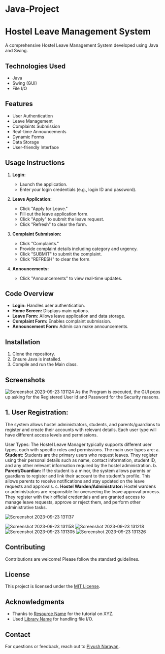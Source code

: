 # Java-Project

# Hostel Leave Management System

A comprehensive Hostel Leave Management System developed using Java and Swing.

## Technologies Used

- Java
- Swing (GUI)
- File I/O

## Features

- User Authentication
- Leave Management
- Complaints Submission
- Real-time Announcements
- Dynamic Forms
- Data Storage
- User-friendly Interface

## Usage Instructions

1. **Login:**
   - Launch the application.
   - Enter your login credentials (e.g., login ID and password).

2. **Leave Application:**
   - Click "Apply for Leave."
   - Fill out the leave application form.
   - Click "Apply" to submit the leave request.
   - Click "Refresh" to clear the form.

3. **Complaint Submission:**
   - Click "Complaints."
   - Provide complaint details including category and urgency.
   - Click "SUBMIT" to submit the complaint.
   - Click "REFRESH" to clear the form.

4. **Announcements:**
   - Click "Announcements" to view real-time updates.

## Code Overview

- **Login:** Handles user authentication.
- **Home Screen:** Displays main options.
- **Leave Form:** Allows leave application and data storage.
- **Complaint Form:** Enables complaint submission.
- **Announcement Form:** Admin can make announcements.

## Installation

1. Clone the repository.
2. Ensure Java is installed.
3. Compile and run the Main class.

## Screenshots

![Screenshot 2023-09-23 131124](https://github.com/piyush901255/Java-Project/assets/142660350/146ea92c-d6e7-4d03-992c-ad50bfa33364)
As the Program is executed, the GUI pops up asking for the Registered User Id and Password for the Security reasons.

## 1. User Registration:
The system allows hostel administrators, students, and parents/guardians to register and create their accounts with relevant details. Each user type will have different access levels and 
permissions.

User Types: The Hostel Leave Manager typically supports different user types, each with specific roles and permissions. The main user types are:
a. **Student:** Students are the primary users who request leaves. They register using their personal details such as name, contact information, student ID, and any other relevant information required by the hostel administration.
b. **Parent/Guardian:** If the student is a minor, the system allows parents or guardians to register and link their account to the student's profile. This allows parents to receive notifications and stay updated on the leave requests and approvals.
c. **Hostel Warden/Administrator:** Hostel wardens or administrators are responsible for overseeing the leave approval process. They register with their official credentials and are granted access to manage leave requests, approve or reject them, and perform other administrative tasks.

![Screenshot 2023-09-23 131137](https://github.com/piyush901255/Java-Project/assets/142660350/0ffae131-2f0e-4ef0-be89-00ff7e3789a6)

![Screenshot 2023-09-23 131158](https://github.com/piyush901255/Java-Project/assets/142660350/43b5d199-0374-4e54-a76f-de2c89882ab7)
![Screenshot 2023-09-23 131218](https://github.com/piyush901255/Java-Project/assets/142660350/e7f256f9-8393-4019-bcf1-42eb2468730b)
![Screenshot 2023-09-23 131305](https://github.com/piyush901255/Java-Project/assets/142660350/09050377-8228-4625-8f40-94df3c776d17)
![Screenshot 2023-09-23 131326](https://github.com/piyush901255/Java-Project/assets/142660350/47bdd66a-00a6-4157-a170-67b1a553cf10)

## Contributing

Contributions are welcome! Please follow the standard guidelines.

## License

This project is licensed under the [MIT License](LICENSE).

## Acknowledgments

- Thanks to [Resource Name](resource_link) for the tutorial on XYZ.
- Used [Library Name](library_link) for handling file I/O.

## Contact

For questions or feedback, reach out to [Piyush Narayan](mailto:piyush901255@gmail.com).
